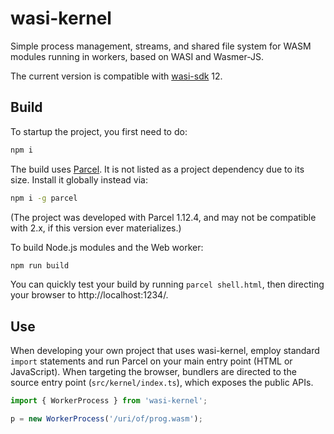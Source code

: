 # wasi-kernel
Simple process management, streams, and shared file system for WASM modules
running in workers, based on WASI and Wasmer-JS.

The current version is compatible with [wasi-sdk](https://github.com/WebAssembly/wasi-sdk) 12.

## Build

To startup the project, you first need to do:
```sh
npm i
```

The build uses [Parcel](https://parceljs.org). It is not listed as a project dependency due to its size. Install it globally instead via:
```sh
npm i -g parcel
```

(The project was developed with Parcel 1.12.4, and may not be compatible with 2.x, if this version ever materializes.)

To build Node.js modules and the Web worker:
```sh
npm run build
```

You can quickly test your build by running `parcel shell.html`, then directing your browser to http://localhost:1234/.

## Use

When developing your own project that uses wasi-kernel, employ standard `import` statements and run Parcel on your main entry point (HTML or JavaScript).
When targeting the browser, bundlers are directed to the source entry point
(`src/kernel/index.ts`), which exposes the public APIs.

```js
import { WorkerProcess } from 'wasi-kernel';

p = new WorkerProcess('/uri/of/prog.wasm');
```